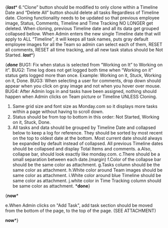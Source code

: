 {*****last******
6.“Clone” button should be modified to only clone within a Timeline Date and “Delete All” button should delete all tasks Regardless of Timeline date.
Cloning functionality needs to be updated so that previous employee image, Status, Comments, Timeline and Time Tracking NO LONGER get deleted.
When cloning, previous Timeline date and all its data get grouped collapsed bellow. When Admin enters the new single Timeline date that will apply to ALL “Timeline”, it will keeps all task names, puts gray default employee images for all the Team so admin can select each of them, RESET all comments, RESET all time tracking, and all new task status should be Not Started.
*****last******}

{*****done*****
BUG1: Fix when status is selected from “Working on It” to Working on it”.
BUG2: Time log does not get logged both time when “Working on it” status gets logged more than once. Example: Working on it, Stuck, Working on it, Done.
BUG3: When selecting a user for comments, drop down should appear when you click on gray image and not when you hover over mouse.
BUG4: After Admin logs in and tasks have been assigned, nothing should happen when Admin clicks on Team picture or Timeline UNLESS Cloning.

1. Same grid size and font size as Monday.com so it displays more tasks within a page without having to scroll down.
4. Status should be from top to bottom in this order: Not Started, Working on it, Stuck, Done.
5. All tasks and data should be grouped by Timeline Date and collapsed below to keep a log for reference. They should be sorted by most recent on the top to oldest date at the bottom. Most current date should always be expanded by default instead of collapsed. All previous Timeline dates should be collapsed and display Total Items and comments.
a.Also, collapse bar, should look exactly like monday.com.
c.There should be a small separation between each date.(margin)
f.Color of the collapse bar should be the same color as attachment.
g.Tasks column should be the same color as attachment.
h.White color around Team images should be same color as attachment.
i.White color around blue Timeline should be same color as attachment.
j.white color in Time Tracking column should be same color as attachment.
*******done******}





{******now*******

e.When Admin clicks on "Add Task", add task section should be moved from the bottom of the page, to the top of the page. (SEE ATTACHMENT)

******now*******}




